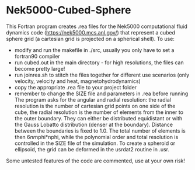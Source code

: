 # Nek5000-Cubed-Sphere
This Fortran program creates .rea files for the Nek5000 computational fluid dynamics code (<https://nek5000.mcs.anl.gov/>) that represent a cubed sphere grid (a cartesian grid is projected on a spherical shell).
To use:
* modify and run the makefile in ./src, usually you only have to set a fortran90 compiler
* run cubed.out in the main directory - for high resolutions, the files can become pretty large!
* run joinrea.sh to stitch the files together for different use scenarios (only velocity, velocity and heat, magnetohydrodynamics)
* copy the appropriate .rea file to your project folder
* remember to change the SIZE file and parameters in .rea before running
The program asks for the angular and radial resolution: the radial resolution is the number of cartesian grid points on one side of the cube, the radial resolution is the number of elements from the inner to the outer boundary. They can either be distributed equidistant or with the Gauss Lobatto distribution (denser at the boundary). Distance between the boundaries is fixed to 1.0. The total number of elements is then 6*nr*nphi*nphi, while the polynomial order and total resolution is controlled in the SIZE file of the simulation.
To create a spheroid or ellipsoid, the grid can be deformed in the usrdat2 routine in .usr.


Some untested features of the code are commented, use at your own risk!
